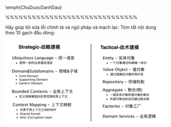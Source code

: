 <!--@ Latex -->
<!-- Cần thêm nhiều ví dụ -->
<!-- Màu đỏ của số trang, đầu chương -->
<!-- Tiêu đề chương các mục có tiếng anh -->
<!-- ảnh,  bảng luôn căn giữa -->
<!-- ảnh,  bảng luôn  có 2 begin + end -->
<!-- ảnh luôn dùng [scale] -->
<!-- ảnh luôn có folder/main -->
<!-- \newpage phải ở bên ngoài main -->
<!--! có dùng màu -->
\emph{ChuDuocDanhDau}
<!--! có dùng ngăn cách -->
%%%%%%%%%%%%%%%%%%%%%%%%%%%%%%
<!-- \usepackage{wrapfig} -->
<!--@ Latex -->

<!--@ ChatGPT -->
Hãy giúp tôi sửa lỗi chính tả và ngữ pháp và mạch lạc:
Tóm tắt nội dung theo 10 gạch đầu dòng:
<!--@ ChatGPT --> 
![Alt text](image.png)